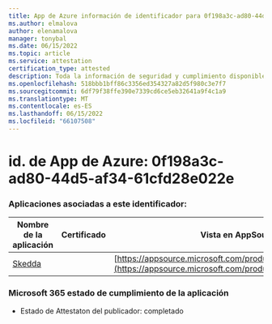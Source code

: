 ```yaml
---
title: App de Azure información de identificador para 0f198a3c-ad80-44d5-af34-61cfd28e022e
ms.author: elmalova
author: elenamalova
manager: tonybal
ms.date: 06/15/2022
ms.topic: article
ms.service: attestation
certification_type: attested
description: Toda la información de seguridad y cumplimiento disponible para 0f198a3c-ad80-44d5-af34-61cfd28e022e.
ms.openlocfilehash: 518bbb1bff86c3356ed354327a82d5f980c3e7f7
ms.sourcegitcommit: 6df79f38ffe390e7339cd6ce5eb32641a9f4c1a9
ms.translationtype: MT
ms.contentlocale: es-ES
ms.lasthandoff: 06/15/2022
ms.locfileid: "66107508"
---
```

# <a name="azure-app-id-0f198a3c-ad80-44d5-af34-61cfd28e022e"></a>id. de App de Azure: 0f198a3c-ad80-44d5-af34-61cfd28e022e


### <a name="apps-associated-with-this-id"></a>Aplicaciones asociadas a este identificador:
| **Nombre de la aplicación** | **Certificado** | **Vista en AppSource** |
|--------------|---------------|-----------------------|
| [Skedda](../forward/WA200004065.md) |  | [https://appsource.microsoft.com/product/office/WA200004065](https://appsource.microsoft.com/product/office/WA200004065) |

### <a name="microsoft-365-app-compliance-status"></a>Microsoft 365 estado de cumplimiento de la aplicación
- Estado de Attestaton del publicador: completado
